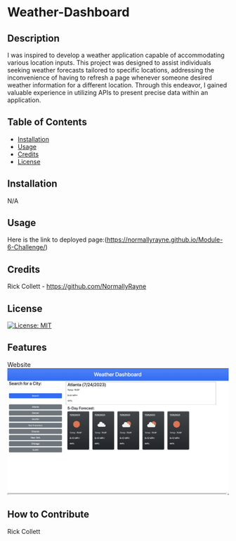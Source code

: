 # Weather-Dashboard

## Description

I was inspired to develop a weather application capable of accommodating various location inputs. This project was designed to assist individuals seeking weather forecasts tailored to specific locations, addressing the inconvenience of having to refresh a page whenever someone desired weather information for a different location. Through this endeavor, I gained valuable experience in utilizing APIs to present precise data within an application.

## Table of Contents

- [Installation](#installation)
- [Usage](#usage)
- [Credits](#credits)
- [License](#license)

## Installation

N/A

## Usage

Here is the link to deployed page:(https://normallyrayne.github.io/Module-6-Challenge/)

## Credits

Rick Collett - https://github.com/NormallyRayne

## License

[![License: MIT](https://img.shields.io/badge/License-MIT-yellow.svg)](https://opensource.org/licenses/MIT)


## Features

Website
![image](https://github.com/NormallyRayne/Module-6-Challenge/blob/main/assets/images/Weather%20Dashboard%20.png)


## How to Contribute

Rick Collett

